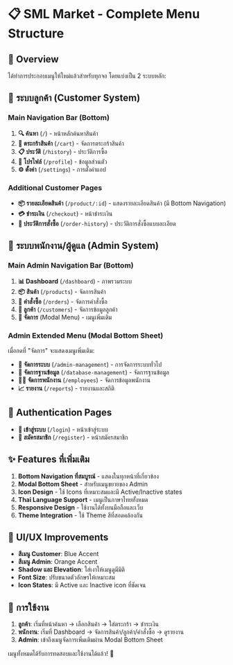 # 📋 SML Market - Complete Menu Structure

## 🎯 Overview
ได้ทำการประกอบเมนูให้ใหม่แล้วสำหรับทุกจอ โดยแบ่งเป็น 2 ระบบหลัก:

## 👥 ระบบลูกค้า (Customer System)
### Main Navigation Bar (Bottom)
1. **🔍 ค้นหา** (`/`) - หน้าหลักค้นหาสินค้า
2. **🛒 ตระกร้าสินค้า** (`/cart`) - จัดการตระกร้าสินค้า
3. **📋 ประวัติ** (`/history`) - ประวัติการซื้อ
4. **👤 โปรไฟล์** (`/profile`) - ข้อมูลส่วนตัว
5. **⚙️ ตั้งค่า** (`/settings`) - การตั้งค่าแอป

### Additional Customer Pages
- **📦 รายละเอียดสินค้า** (`/product/:id`) - แสดงรายละเอียดสินค้า (มี Bottom Navigation)
- **💳 ชำระเงิน** (`/checkout`) - หน้าชำระเงิน
- **📜 ประวัติการสั่งซื้อ** (`/order-history`) - ประวัติการสั่งซื้อแบบละเอียด

## 🏢 ระบบพนักงาน/ผู้ดูแล (Admin System)
### Main Admin Navigation Bar (Bottom)
1. **📊 Dashboard** (`/dashboard`) - ภาพรวมระบบ
2. **📦 สินค้า** (`/products`) - จัดการสินค้า
3. **📝 คำสั่งซื้อ** (`/orders`) - จัดการคำสั่งซื้อ
4. **👥 ลูกค้า** (`/customers`) - จัดการข้อมูลลูกค้า
5. **🔧 จัดการ** (Modal Menu) - เมนูเพิ่มเติม

### Admin Extended Menu (Modal Bottom Sheet)
เมื่อกดที่ "จัดการ" จะแสดงเมนูเพิ่มเติม:
- **🔧 จัดการระบบ** (`/admin-management`) - การจัดการระบบทั่วไป
- **💾 จัดการฐานข้อมูล** (`/database-management`) - จัดการฐานข้อมูล
- **👨‍💼 จัดการพนักงาน** (`/employees`) - จัดการข้อมูลพนักงาน
- **📈 รายงาน** (`/reports`) - รายงานและสถิติ

## 🔐 Authentication Pages
- **🔑 เข้าสู่ระบบ** (`/login`) - หน้าเข้าสู่ระบบ
- **📝 สมัครสมาชิก** (`/register`) - หน้าสมัครสมาชิก

## ✨ Features ที่เพิ่มเติม
1. **Bottom Navigation ที่สมบูรณ์** - แสดงในทุกหน้าที่เกี่ยวข้อง
2. **Modal Bottom Sheet** - สำหรับเมนูขยายของ Admin
3. **Icon Design** - ใช้ Icons ที่เหมาะสมและมี Active/Inactive states
4. **Thai Language Support** - เมนูเป็นภาษาไทยทั้งหมด
5. **Responsive Design** - ใช้งานได้ทั้งบนมือถือและเว็บ
6. **Theme Integration** - ใช้ Theme สีที่สอดคล้องกัน

## 🎨 UI/UX Improvements
- **สีเมนู Customer**: Blue Accent
- **สีเมนู Admin**: Orange Accent  
- **Shadow และ Elevation**: ใส่เงาให้เมนูดูมีมิติ
- **Font Size**: ปรับขนาดตัวอักษรให้เหมาะสม
- **Icon States**: มี Active และ Inactive icon ที่ชัดเจน

## 🚀 การใช้งาน
1. **ลูกค้า**: เริ่มที่หน้าค้นหา → เลือกสินค้า → ใส่ตระกร้า → ชำระเงิน
2. **พนักงาน**: เริ่มที่ Dashboard → จัดการสินค้า/ลูกค้า/คำสั่งซื้อ → ดูรายงาน
3. **Admin**: เข้าถึงเมนูจัดการเพิ่มเติมผ่าน Modal Bottom Sheet

เมนูทั้งหมดได้รับการทดสอบและใช้งานได้แล้ว! 🎉
